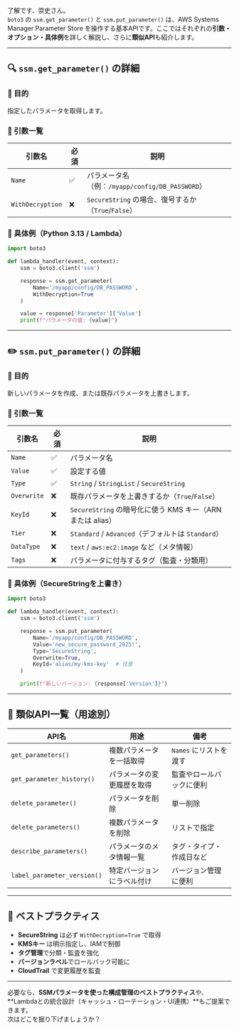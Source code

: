 了解です、崇史さん。  
`boto3` の `ssm.get_parameter()` と `ssm.put_parameter()` は、AWS Systems Manager Parameter Store を操作する基本APIです。ここではそれぞれの**引数・オプション・具体例**を詳しく解説し、さらに**類似API**も紹介します。

---

## 🔍 `ssm.get_parameter()` の詳細

### 📘 目的
指定したパラメータを取得します。

### 🧾 引数一覧

| 引数名           | 必須 | 説明                                                |
| ---------------- | ---- | --------------------------------------------------- |
| `Name`           | ✅    | パラメータ名（例：`/myapp/config/DB_PASSWORD`）     |
| `WithDecryption` | ❌    | `SecureString` の場合、復号するか（`True`/`False`） |

### 🧪 具体例（Python 3.13 / Lambda）

```python
import boto3

def lambda_handler(event, context):
    ssm = boto3.client('ssm')

    response = ssm.get_parameter(
        Name='/myapp/config/DB_PASSWORD',
        WithDecryption=True
    )

    value = response['Parameter']['Value']
    print(f"パラメータの値: {value}")
```

---

## ✏️ `ssm.put_parameter()` の詳細

### 📘 目的
新しいパラメータを作成、または既存パラメータを上書きします。

### 🧾 引数一覧

| 引数名      | 必須 | 説明                                                       |
| ----------- | ---- | ---------------------------------------------------------- |
| `Name`      | ✅    | パラメータ名                                               |
| `Value`     | ✅    | 設定する値                                                 |
| `Type`      | ✅    | `String` / `StringList` / `SecureString`                   |
| `Overwrite` | ❌    | 既存パラメータを上書きするか（`True`/`False`）             |
| `KeyId`     | ❌    | `SecureString` の暗号化に使う KMS キー（ARN または alias） |
| `Tier`      | ❌    | `Standard` / `Advanced`（デフォルトは `Standard`）         |
| `DataType`  | ❌    | `text` / `aws:ec2:image` など（メタ情報）                  |
| `Tags`      | ❌    | パラメータに付与するタグ（監査・分類用）                   |

### 🧪 具体例（SecureStringを上書き）

```python
import boto3

def lambda_handler(event, context):
    ssm = boto3.client('ssm')

    response = ssm.put_parameter(
        Name='/myapp/config/DB_PASSWORD',
        Value='new_secure_password_2025!',
        Type='SecureString',
        Overwrite=True,
        KeyId='alias/my-kms-key'  # 任意
    )

    print(f"新しいバージョン: {response['Version']}")
```

---

## 🧭 類似API一覧（用途別）

| API名                       | 用途                       | 備考                     |
| --------------------------- | -------------------------- | ------------------------ |
| `get_parameters()`          | 複数パラメータを一括取得   | `Names` にリストを渡す   |
| `get_parameter_history()`   | パラメータの変更履歴を取得 | 監査やロールバックに便利 |
| `delete_parameter()`        | パラメータを削除           | 単一削除                 |
| `delete_parameters()`       | 複数パラメータを削除       | リストで指定             |
| `describe_parameters()`     | パラメータのメタ情報一覧   | タグ・タイプ・作成日など |
| `label_parameter_version()` | 特定バージョンにラベル付け | バージョン管理に便利     |

---

## 🧠 ベストプラクティス

- **SecureString** は必ず `WithDecryption=True` で取得
- **KMSキー** は明示指定し、IAMで制御
- **タグ管理**で分類・監査を強化
- **バージョンラベル**でロールバック可能に
- **CloudTrail** で変更履歴を監査

---

必要なら、**SSMパラメータを使った構成管理のベストプラクティス**や、**Lambdaとの統合設計（キャッシュ・ローテーション・UI連携）**もご提案できます。  
次はどこを掘り下げましょうか？